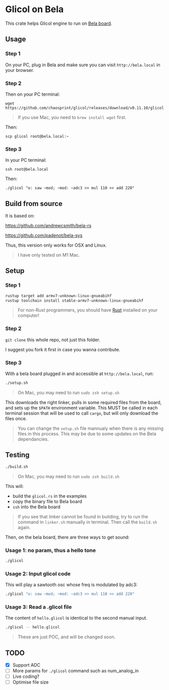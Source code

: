 # Glicol on Bela

This crate helps Glicol engine to run on [Bela board](https://bela.io).

## Usage

### Step 1

On your PC, plug in Bela and make sure you can visit `http://bela.local` in your browser.

### Step 2

Then on your PC terminal:

```wget https://github.com/chaosprint/glicol/releases/download/v0.11.10/glicol```

> If you use Mac, you need to `brew install wget` first.

Then:

```scp glicol root@bela.local:~```

### Step 3

In your PC terminal: 

```ssh root@bela.local```

Then:

```./glicol "o: saw ~mod; ~mod: ~adc3 >> mul 110 >> add 220"```


## Build from source

It is based on:

https://github.com/andrewcsmith/bela-rs

https://github.com/padenot/bela-sys

Thus, this version only works for OSX and Linux.
> I have only tested on M1 Mac.

## Setup

### Step 1

```sh
rustup target add armv7-unknown-linux-gnueabihf
rustup toolchain install stable-armv7-unknown-linux-gnueabihf
```
> For non-Rust programmers, you should have [Rust](https://www.rust-lang.org/) installed on your computer!

### Step 2

`git clone` this whole repo, not just this folder.

I suggest you fork it first in case you wanna contribute.

### Step 3

With a bela board plugged in and accessible at `http://bela.local`, run:

```sh
./setup.sh
```

> On Mac, you may need to run `sudo zsh setup.sh`

This downloads the right linker, pulls in some required files from the board,
and sets up the `$PATH` environment variable. This MUST be called in each
terminal session that will be used to call `cargo`, but will only download the
files once.

> You can change the `setup.sh` file mannualy when there is any missing files in this process. This may be due to some updates on the Bela dependancies.

## Testing

```sh
./build.sh
```
> On Mac, you may need to run `sudo zsh build.sh`

This will:
- build the `glicol.rs` in the examples
- copy the binary file to Bela board
- `ssh` into the Bela board

> If you see that linker cannot be found in building, try to run the command in `linker.sh` manually in terminal. Then call the `build.sh` again.

Then, on the bela board, there are three ways to get sound:

### Usage 1: no param, thus a hello tone
```sh
./glicol
```

### Usage 2: Input glicol code
This will play a sawtooth osc whose freq is modulated by adc3:
```sh
./glicol "o: saw ~mod; ~mod: ~adc3 >> mul 110 >> add 220"
```

### Usage 3: Read a .glicol file
The content of `hello.glicol` is identical to the second manual input.
```sh
./glicol -- hello.glicol
```

> These are just POC, and will be changed soon.

## TODO

- [x] Support ADC
- [ ] More params for `./glicol` command such as num_analog_in 
- [ ] Live coding?
- [ ] Optimise file size